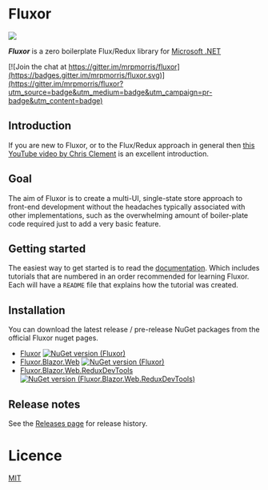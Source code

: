 # Fluxor
![](./Images/fluxor-logo.png)

***Fluxor*** is a zero boilerplate Flux/Redux library for [Microsoft .NET](https://dotnet.microsoft.com/)

[![Join the chat at https://gitter.im/mrpmorris/fluxor](https://badges.gitter.im/mrpmorris/fluxor.svg)](https://gitter.im/mrpmorris/fluxor?utm_source=badge&utm_medium=badge&utm_campaign=pr-badge&utm_content=badge)

## Introduction
If you are new to Fluxor, or to the Flux/Redux approach in general then [this YouTube video by Chris Clement](https://www.youtube.com/watch?v=sAyH-O0dFaI) is an excellent introduction.

## Goal
The aim of Fluxor is to create a multi-UI, single-state store approach to front-end development without the headaches typically associated with other implementations, such as the overwhelming amount of boiler-plate code required just to add a very basic feature.

## Getting started
The easiest way to get started is to read the [documentation](./Docs/README.md).
Which includes tutorials that are numbered in an order recommended for learning Fluxor. Each will have a `README` file that explains how the tutorial was created.

## Installation
You can download the latest release / pre-release NuGet packages from the official Fluxor nuget pages.

* [Fluxor](https://www.nuget.org/packages/Fluxor) [![NuGet version (Fluxor)](https://img.shields.io/nuget/v/Fluxor.svg?style=flat-square)](https://www.nuget.org/packages/Fluxor/)
* [Fluxor.Blazor.Web](https://www.nuget.org/packages/Fluxor.Blazor.Web) [![NuGet version (Fluxor)](https://img.shields.io/nuget/v/Fluxor.Blazor.Web.svg?style=flat-square)](https://www.nuget.org/packages/Fluxor.Blazor.Web/)
* [Fluxor.Blazor.Web.ReduxDevTools](https://www.nuget.org/packages/Fluxor.Blazor.Web.ReduxDevTools) [![NuGet version (Fluxor.Blazor.Web.ReduxDevTools)](https://img.shields.io/nuget/v/Fluxor.Blazor.Web.ReduxDevTools.svg?style=flat-square)](https://www.nuget.org/packages/Fluxor.Blazor.Web.ReduxDevTools/)

## Release notes
See the [Releases page](./Docs/releases.md) for release history.

# Licence
[MIT](https://opensource.org/licenses/MIT)

